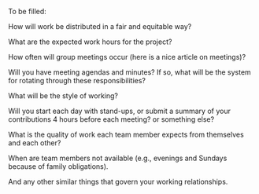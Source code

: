 To be filled:

How will work be distributed in a fair and equitable way?

What are the expected work hours for the project?

How often will group meetings occur (here is a nice article on meetings)?

Will you have meeting agendas and minutes? If so, what will be the system for rotating through these responsibilities?

What will be the style of working?

Will you start each day with stand-ups, or submit a summary of your contributions 4 hours before each meeting? or something else?

What is the quality of work each team member expects from themselves and each other?

When are team members not available (e.g., evenings and Sundays because of family obligations).

And any other similar things that govern your working relationships.
